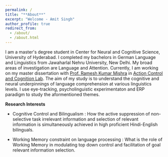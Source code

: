 ```yaml
---
permalink: /
title: "**About**"
excerpt: "Welcome - Amit Singh"
author_profile: true
redirect_from: 
  - /about/
  - /about.html
---
```

I am a master's degree student in Center for Neural and Cognitive Science, University of Hyderabad. I completed my bachelors in German Language and Linguistics from Jawaharlal Nehru University, New Delhi. My broad areas of investigation are Language and Attention. Currently, I am working on my master dissertation with [Prof. Ramesh Kumar Mishra](https://rameshkumarmishra.wordpress.com/) in [Action Control and Cognition Lab](https://actioncontrolcognitionlaboratory.wordpress.com/). The aim of my study is to understand the cognitive and neural underpinnings of language comprehension at various linguistics levels. I use eye-tracking, psycholinguistic experimentaton and ERP paradigm to study the aformentioned themes. 

**Research Interests**
- Cognitive Control and Bilingualism : How the active suppression of non-selective task irrelevant information and selection of relevant information is simultaneously achieved in high proficient Hindi-English bilinguals.

- Working Memory constraint on language processing : What is the role of Working Memory in modulating top down control and facilitation of goal relevant information selection. 


